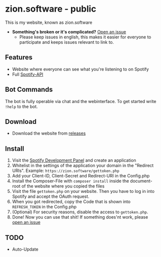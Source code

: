# zion.software - public

This is my website, known as zion.software

- **Something's broken or it's complicated?** [Open an issue](https://github.com/ProZion24/zion.software-public/issues/new/choose)
  - Please keep issues in english, this makes it easier for everyone to participate and keeps issues relevant to link to.

## Features
* Website where everyone can see what you're listening to on Spotify
* Full [Spotify-API](https://github.com/jwilsson/spotify-web-api-php)

## Bot Commands
The bot is fully operable via chat and the webinterface. 
To get started write `!help` to the bot.

## Download
* Download the website from [releases](https://github.com/ProZion24/zion.software-public/releases/)

## Install

1. Visit the [Spotify Development Panel](https://developer.spotify.com/dashboard/applications) and create an application
1. Whitelist in the settings of the application your domain in the "Redirect URIs". Example: `https://zion.software/gettoken.php`
1. Add your Client-ID, Client-Secret and Redirect-URI in the Config.php
1. Install the Composer-File with `composer install` inside the document-root of the website where you copied the files
1. Visit the file `gettoken.php` on your website. Then you have to log in into Spotify and accept the OAuth request. 
1. When you got redirected, copy the Code that is shown into `REFRESH_TOKEN` in the Config.php
1. (Optional) For security reasons, disable the access to `gettoken.php`.
1. Done! Now you can use that shit! If something does'nt work, please [open an issue](https://github.com/ProZion24/zion.software-public/issues/new/choose)

## TODO 
* Auto-Update